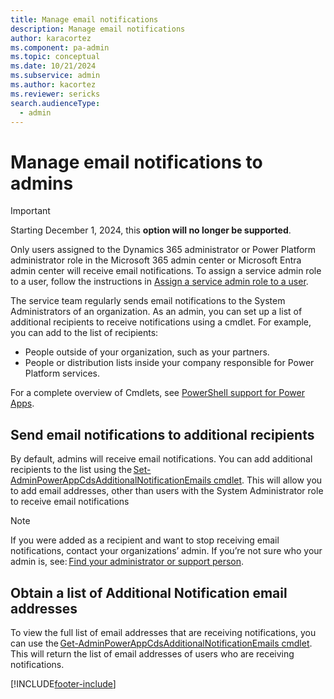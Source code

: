 ```yaml
---
title: Manage email notifications 
description: Manage email notifications
author: karacortez
ms.component: pa-admin
ms.topic: conceptual
ms.date: 10/21/2024
ms.subservice: admin
ms.author: kacortez
ms.reviewer: sericks
search.audienceType: 
  - admin
---
```

# Manage email notifications to admins

> [!IMPORTANT]
> Starting December 1, 2024, this **option will no longer be supported**.
>
> Only users assigned to the Dynamics 365 administrator or Power Platform administrator role in the Microsoft 365 admin center or Microsoft Entra admin center will receive email notifications. To assign a service admin role to a user, follow the instructions in [Assign a service admin role to a user](use-service-admin-role-manage-tenant.md#assign-a-service-admin-role-to-a-user).

The service team regularly sends email notifications to the System Administrators of an organization. As an admin, you can set up a list of additional recipients to receive notifications using a cmdlet. For example, you can add to the list of recipients: 
- People outside of your organization, such as your partners.  
- People or distribution lists inside your company responsible for Power Platform services.

For a complete overview of Cmdlets, see [PowerShell support for Power Apps](powerapps-powershell.md).

## Send email notifications to additional recipients 

By default, admins will receive email notifications. You can add additional recipients to the list using the [Set-AdminPowerAppCdsAdditionalNotificationEmails cmdlet](/powershell/module/microsoft.powerapps.administration.powershell/set-adminpowerappcdsadditionalnotificationemails?view=pa-ps-latest). This will allow you to add email addresses, other than users with the System Administrator role to receive email notifications 

> [!NOTE]
> If you were added as a recipient and want to stop receiving email notifications, contact your organizations’ admin. If you’re not sure who your admin is, see: [Find your administrator or support person](/powerapps/user/find-admin). 

## Obtain a list of Additional Notification email addresses 

To view the full list of email addresses that are receiving notifications, you can use the [Get-AdminPowerAppCdsAdditionalNotificationEmails cmdlet](/powershell/module/microsoft.powerapps.administration.powershell/get-adminpowerappcdsadditionalnotificationemails?view=pa-ps-latest). This will return the list of email addresses of users who are receiving notifications.  





[!INCLUDE[footer-include](../includes/footer-banner.md)]
